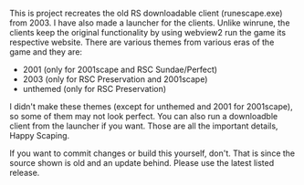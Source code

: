 This is project recreates the old RS downloadable client (runescape.exe) from 2003. I have also made a launcher for the clients. Unlike winrune, the clients keep the original functionality by using webview2 run the game its respective website. There are various themes from various eras of the game and they are:

- 2001 (only for 2001scape and RSC Sundae/Perfect)
- 2003 (only for RSC Preservation and 2001scape)
- unthemed (only for RSC Preservation)

I didn't make these themes (except for unthemed and 2001 for 2001scape), so some of them may not look perfect. You can also run a downloadble client from the launcher if you want. Those are all the important details, Happy Scaping.

If you want to commit changes or build this yourself, don't. That is since the source shown is old and an update behind. Please use the latest listed release.

